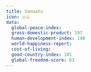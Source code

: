 ```yaml
---
title: Vanuatu
icon: 🇻🇺
data:
  global-peace-index:
  gross-domestic-product: 197
  human-development-index: 140
  world-happiness-report:
  cost-of-living:
  good-country-index: 101
  global-freedom-score: 63
---
```

